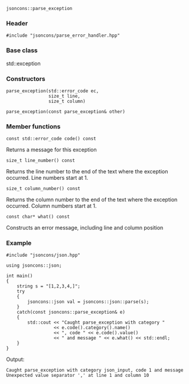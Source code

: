     jsoncons::parse_exception

### Header

    #include "jsoncons/parse_error_handler.hpp"

### Base class

std::exception

### Constructors

    parse_exception(std::error_code ec,
                    size_t line,
                    size_t column)

    parse_exception(const parse_exception& other)

### Member functions

    const std::error_code code() const
Returns a message for this exception

    size_t line_number() const
Returns the line number to the end of the text where the exception occurred.
Line numbers start at 1.

    size_t column_number() const
Returns the column number to the end of the text where the exception occurred.
Column numbers start at 1.

    const char* what() const
Constructs an error message, including line and column position

### Example

    #include "jsoncons/json.hpp"

    using jsoncons::json;

    int main()
    {
    	string s = "[1,2,3,4,]";
        try 
    	{
            jsoncons::json val = jsoncons::json::parse(s);
        } 
    	catch(const jsoncons::parse_exception& e) 
    	{
            std::cout << "Caught parse_exception with category " 
                      << e.code().category().name() 
    			      << ", code " << e.code().value() 
                      << " and message " << e.what() << std::endl;
        }
    }


Output:

    Caught parse_exception with category json_input, code 1 and message Unexpected value separator ',' at line 1 and column 10
